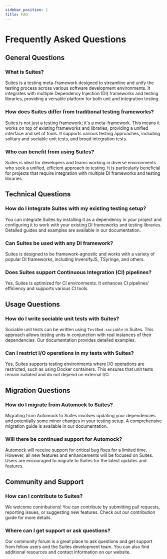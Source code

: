 ```yaml
---
sidebar_position: 1
title: FAQ
---
```


# Frequently Asked Questions

## General Questions

### What is Suites?

Suites is a testing meta-framework designed to streamline and unify the testing process across various software
development environments. It integrates with multiple Dependency Injection (DI) frameworks and testing libraries,
providing a versatile platform for both unit and integration testing.

### How does Suites differ from traditional testing frameworks?

Suites is not just a testing framework; it's a meta-framework. This means it works on top of existing frameworks and
libraries, providing a unified interface and set of tools. It supports various testing approaches, including solitary
and sociable unit tests, and broad integration tests.

### Who can benefit from using Suites?

Suites is ideal for developers and teams working in diverse environments who seek a unified, efficient approach to
testing. It is particularly beneficial for projects that require integration with multiple DI frameworks and testing
libraries.

## Technical Questions

### How do I integrate Suites with my existing testing setup?

You can integrate Suites by installing it as a dependency in your project and configuring it to work with your existing
DI frameworks and testing libraries. Detailed guides and examples are available in our documentation.

### Can Suites be used with any DI framework?

Suites is designed to be framework-agnostic and works with a variety of popular DI frameworks, including InversifyJS,
TSyringe, and others.

### Does Suites support Continuous Integration (CI) pipelines?

Yes, Suites is optimized for CI environments. It enhances CI pipelines' efficiency and supports various CI tools.

## Usage Questions

### How do I write sociable unit tests with Suites?

Sociable unit tests can be written using `TestBed.sociable` in Suites. This approach allows testing units in conjunction
with real instances of their dependencies. Our documentation provides detailed examples.

### Can I restrict I/O operations in my tests with Suites?

Yes, Suites supports testing environments where I/O operations are restricted, such as using Docker containers. This
ensures that unit tests remain isolated and do not depend on external I/O.

## Migration Questions

### How do I migrate from Automock to Suites?

Migrating from Automock to Suites involves updating your dependencies and potentially some minor changes in your testing
setup. A comprehensive migration guide is available in our documentation.

### Will there be continued support for Automock?

Automock will receive support for critical bug fixes for a limited time. However, all new features and enhancements will
be focused on Suites. Users are encouraged to migrate to Suites for the latest updates and features.

## Community and Support

### How can I contribute to Suites?

We welcome contributions! You can contribute by submitting pull requests, reporting issues, or suggesting new features.
Check out our contribution guide for more details.

### Where can I get support or ask questions?

Our community forum is a great place to ask questions and get support from fellow users and the Suites development team.
You can also find additional resources and contact information on our website.
